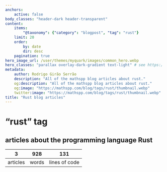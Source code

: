 ```yaml
---
anchors:
    active: false
body_classes: "header-dark header-transparent"
content:
    items:
        "@taxonomy": {"category": "blogpost", "tag": "rust"}
    limit: 20
    order:
        by: date
        dir: desc
    pagination: true
hero_image_url: /user/themes/myquark/images/common_hero.webp
hero_classes: "parallax overlay-dark-gradient text-light" # see https://demo.getgrav.org/blog-skeleton/blog/hero-classes
metadata:
    author: Rodrigo Girão Serrão
    description: "All of the mathspp blog articles about rust."
    og:description: "All of the mathspp blog articles about rust."
    og:image: "https://mathspp.com/blog/tags/rust/thumbnail.webp"
    twitter:image: "https://mathspp.com/blog/tags/rust/thumbnail.webp"
title: "Rust blog articles"
---
```


# “rust” tag


## articles about the programming language Rust



<table class="stats-table">
    <thead>
        <tr>
            <th style="text-align: center;">3</th>
            <th style="text-align: center;">928</th>
            <th style="text-align: center;">131</th>
        </tr>
    </thead>
    <tbody>
        <tr>
            <td style="text-align: center;">articles</td>
            <td style="text-align: center;">words</td>
            <td style="text-align: center;">lines of code</td>
        </tr>
    </tbody>
</table>
